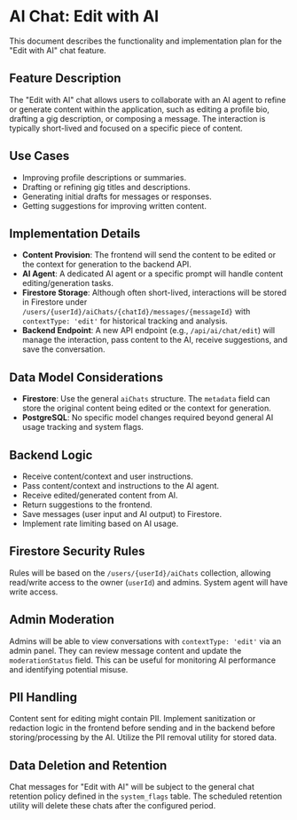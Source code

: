 # AI Chat: Edit with AI

This document describes the functionality and implementation plan for the "Edit with AI" chat feature.

## Feature Description

The "Edit with AI" chat allows users to collaborate with an AI agent to refine or generate content within the application, such as editing a profile bio, drafting a gig description, or composing a message. The interaction is typically short-lived and focused on a specific piece of content.

## Use Cases

- Improving profile descriptions or summaries.
- Drafting or refining gig titles and descriptions.
- Generating initial drafts for messages or responses.
- Getting suggestions for improving written content.

## Implementation Details

- **Content Provision**: The frontend will send the content to be edited or the context for generation to the backend API.
- **AI Agent**: A dedicated AI agent or a specific prompt will handle content editing/generation tasks.
- **Firestore Storage**: Although often short-lived, interactions will be stored in Firestore under `/users/{userId}/aiChats/{chatId}/messages/{messageId}` with `contextType: 'edit'` for historical tracking and analysis.
- **Backend Endpoint**: A new API endpoint (e.g., `/api/ai/chat/edit`) will manage the interaction, pass content to the AI, receive suggestions, and save the conversation.

## Data Model Considerations

- **Firestore**: Use the general `aiChats` structure. The `metadata` field can store the original content being edited or the context for generation.
- **PostgreSQL**: No specific model changes required beyond general AI usage tracking and system flags.

## Backend Logic

- Receive content/context and user instructions.
- Pass content/context and instructions to the AI agent.
- Receive edited/generated content from AI.
- Return suggestions to the frontend.
- Save messages (user input and AI output) to Firestore.
- Implement rate limiting based on AI usage.

## Firestore Security Rules

Rules will be based on the `/users/{userId}/aiChats` collection, allowing read/write access to the owner (`userId`) and admins. System agent will have write access.

## Admin Moderation

Admins will be able to view conversations with `contextType: 'edit'` via an admin panel. They can review message content and update the `moderationStatus` field. This can be useful for monitoring AI performance and identifying potential misuse.

## PII Handling

Content sent for editing might contain PII. Implement sanitization or redaction logic in the frontend before sending and in the backend before storing/processing by the AI. Utilize the PII removal utility for stored data.

## Data Deletion and Retention

Chat messages for "Edit with AI" will be subject to the general chat retention policy defined in the `system_flags` table. The scheduled retention utility will delete these chats after the configured period. 